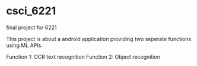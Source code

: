# csci_6221
final project for 6221

This project is about a android application providing two seperate functions using ML APIs.

Function 1: OCR text recognition
Function 2: Object recognition
